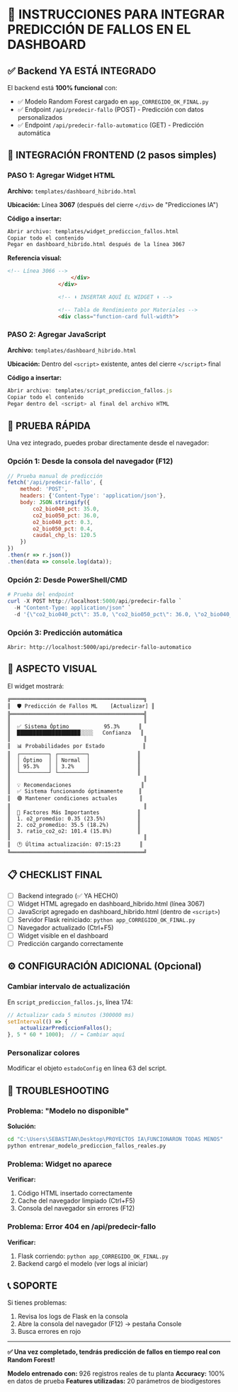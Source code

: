 # 📝 INSTRUCCIONES PARA INTEGRAR PREDICCIÓN DE FALLOS EN EL DASHBOARD

## ✅ Backend YA ESTÁ INTEGRADO

El backend está **100% funcional** con:
- ✅ Modelo Random Forest cargado en `app_CORREGIDO_OK_FINAL.py`
- ✅ Endpoint `/api/predecir-fallo` (POST) - Predicción con datos personalizados
- ✅ Endpoint `/api/predecir-fallo-automatico` (GET) - Predicción automática

## 🎨 INTEGRACIÓN FRONTEND (2 pasos simples)

### PASO 1: Agregar Widget HTML

**Archivo:** `templates/dashboard_hibrido.html`

**Ubicación:** Línea **3067** (después del cierre `</div>` de "Predicciones IA")

**Código a insertar:**
```html
Abrir archivo: templates/widget_prediccion_fallos.html
Copiar todo el contenido
Pegar en dashboard_hibrido.html después de la línea 3067
```

**Referencia visual:**
```html
<!-- Línea 3066 -->
                    </div>
                </div>

                <!-- ⬇️ INSERTAR AQUÍ EL WIDGET ⬇️ -->

                <!-- Tabla de Rendimiento por Materiales -->
                <div class="function-card full-width">
```

### PASO 2: Agregar JavaScript

**Archivo:** `templates/dashboard_hibrido.html`

**Ubicación:** Dentro del `<script>` existente, antes del cierre `</script>` final

**Código a insertar:**
```javascript
Abrir archivo: templates/script_prediccion_fallos.js
Copiar todo el contenido
Pegar dentro del <script> al final del archivo HTML
```

## 🚀 PRUEBA RÁPIDA

Una vez integrado, puedes probar directamente desde el navegador:

### Opción 1: Desde la consola del navegador (F12)
```javascript
// Prueba manual de predicción
fetch('/api/predecir-fallo', {
    method: 'POST',
    headers: {'Content-Type': 'application/json'},
    body: JSON.stringify({
        co2_bio040_pct: 35.0,
        co2_bio050_pct: 36.0,
        o2_bio040_pct: 0.3,
        o2_bio050_pct: 0.4,
        caudal_chp_ls: 120.5
    })
})
.then(r => r.json())
.then(data => console.log(data));
```

### Opción 2: Desde PowerShell/CMD
```powershell
# Prueba del endpoint
curl -X POST http://localhost:5000/api/predecir-fallo `
  -H "Content-Type: application/json" `
  -d '{\"co2_bio040_pct\": 35.0, \"co2_bio050_pct\": 36.0, \"o2_bio040_pct\": 0.3, \"o2_bio050_pct\": 0.4}'
```

### Opción 3: Predicción automática
```
Abrir: http://localhost:5000/api/predecir-fallo-automatico
```

## 🎨 ASPECTO VISUAL

El widget mostrará:

```
╔══════════════════════════════════════════╗
║  🛡️ Predicción de Fallos ML    [Actualizar] ║
╠══════════════════════════════════════════╣
║                                          ║
║  ✅ Sistema Óptimo           95.3%      ║
║  ████████████████████░░░░   Confianza   ║
║                                          ║
║  📊 Probabilidades por Estado            ║
║  ┌─────────┐ ┌─────────┐               ║
║  │ Óptimo  │ │ Normal  │               ║
║  │ 95.3%   │ │ 3.2%    │               ║
║  └─────────┘ └─────────┘               ║
║                                          ║
║  💡 Recomendaciones                      ║
║  ✅ Sistema funcionando óptimamente     ║
║  🟢 Mantener condiciones actuales       ║
║                                          ║
║  🔬 Factores Más Importantes            ║
║  1. o2_promedio: 0.35 (23.5%)          ║
║  2. co2_promedio: 35.5 (18.2%)         ║
║  3. ratio_co2_o2: 101.4 (15.8%)        ║
║                                          ║
║  🕐 Última actualización: 07:15:23      ║
╚══════════════════════════════════════════╝
```

## 📋 CHECKLIST FINAL

- [ ] Backend integrado (✅ YA HECHO)
- [ ] Widget HTML agregado en dashboard_hibrido.html (línea 3067)
- [ ] JavaScript agregado en dashboard_hibrido.html (dentro de `<script>`)
- [ ] Servidor Flask reiniciado: `python app_CORREGIDO_OK_FINAL.py`
- [ ] Navegador actualizado (Ctrl+F5)
- [ ] Widget visible en el dashboard
- [ ] Predicción cargando correctamente

## ⚙️ CONFIGURACIÓN ADICIONAL (Opcional)

### Cambiar intervalo de actualización
En `script_prediccion_fallos.js`, línea 174:
```javascript
// Actualizar cada 5 minutos (300000 ms)
setInterval(() => {
    actualizarPrediccionFallos();
}, 5 * 60 * 1000);  // ⬅️ Cambiar aquí
```

### Personalizar colores
Modificar el objeto `estadoConfig` en línea 63 del script.

## 🐛 TROUBLESHOOTING

### Problema: "Modelo no disponible"
**Solución:**
```bash
cd "C:\Users\SEBASTIAN\Desktop\PROYECTOS IA\FUNCIONARON TODAS MENOS"
python entrenar_modelo_prediccion_fallos_reales.py
```

### Problema: Widget no aparece
**Verificar:**
1. Código HTML insertado correctamente
2. Cache del navegador limpiado (Ctrl+F5)
3. Consola del navegador sin errores (F12)

### Problema: Error 404 en /api/predecir-fallo
**Verificar:**
1. Flask corriendo: `python app_CORREGIDO_OK_FINAL.py`
2. Backend cargó el modelo (ver logs al iniciar)

## 📞 SOPORTE

Si tienes problemas:
1. Revisa los logs de Flask en la consola
2. Abre la consola del navegador (F12) → pestaña Console
3. Busca errores en rojo

---

**✅ Una vez completado, tendrás predicción de fallos en tiempo real con Random Forest!**

**Modelo entrenado con:** 926 registros reales de tu planta
**Accuracy:** 100% en datos de prueba
**Features utilizadas:** 20 parámetros de biodigestores
